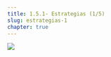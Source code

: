 ```yaml
---
title: 1.5.1- Estrategias (1/5)
slug: estrategias-1
chapter: true
---
```


![](/images/qap/what-do-we-do/18.png)
